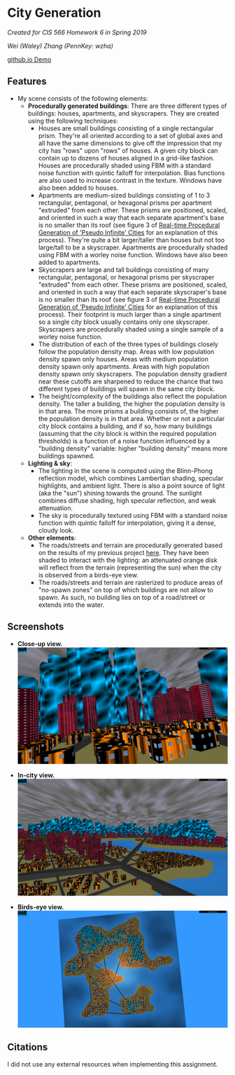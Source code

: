 # City Generation
_Created for CIS 566 Homework 6 in Spring 2019_

_Wei (Waley) Zhang (PennKey: wzha)_

[github.io Demo](https://greedyai.github.io/city-generation/)

## Features
- My scene consists of the following elements:
  - __Procedurally generated buildings__: There are three different types of buildings: houses, apartments, and skyscrapers. They are created using the following techniques:
    - Houses are small buildings consisting of a single rectangular prism. They're all oriented according to a set of global axes and all have the same dimensions to give off the impression that my city has "rows" upon "rows" of houses. A given city block can contain up to dozens of houses aligned in a grid-like fashion. Houses are procedurally shaded using FBM with a standard noise function with quintic falloff for interpolation. Bias functions are also used to increase contrast in the texture. Windows have also been added to houses.
    - Apartments are medium-sized buildings consisting of 1 to 3 rectangular, pentagonal, or hexagonal prisms per apartment "extruded" from each other. These prisms are positioned, scaled, and oriented in such a way that each separate apartment's base is no smaller than its roof (see figure 3 of [Real-time Procedural Generation of 'Pseudo Infinite' Cities](procedural_infinite_cities.pdf) for an explanation of this process). They're quite a bit larger/taller than houses but not too large/tall to be a skyscraper. Apartments are procedurally shaded using FBM with a worley noise function. Windows have also been added to apartments.
    - Skyscrapers are large and tall buildings consisting of many rectangular, pentagonal, or hexagonal prisms per skyscraper "extruded" from each other. These prisms are positioned, scaled, and oriented in such a way that each separate skyscraper's base is no smaller than its roof (see figure 3 of [Real-time Procedural Generation of 'Pseudo Infinite' Cities](procedural_infinite_cities.pdf) for an explanation of this process). Their footprint is much larger than a single apartment so a single city block usually contains only one skyscraper. Skyscrapers are procedurally shaded using a single sample of a worley noise function.
    - The distribution of each of the three types of buildings closely follow the population density map. Areas with low population density spawn only houses. Areas with medium population density spawn only apartments. Areas with high population density spawn only skyscrapers. The population density gradient near these cutoffs are sharpened to reduce the chance that two different types of buildings will spawn in the same city block.
    - The height/complexity of the buildings also reflect the population density. The taller a building, the higher the population density is in that area. The more prisms a building consists of, the higher the population density is in that area. Whether or not a particular city block contains a building, and if so, how many buildings (assuming that the city block is within the required population thresholds) is a function of a noise function influenced by a "building density" variable: higher "building density" means more buildings spawned.
  - __Lighting & sky__:
    - The lighting in the scene is computed using the Blinn-Phong reflection model, which combines Lambertian shading, specular highlights, and ambient light. There is also a point source of light (aka the "sun") shining towards the ground. The sunlight combines diffuse shading, high specular reflection, and weak attenuation.
    - The sky is procedurally textured using FBM with a standard noise function with quintic falloff for interpolation, giving it a dense, cloudy look.
  - __Other elements__:
    - The roads/streets and terrain are procedurally generated based on the results of my previous project [here](https://github.com/greedyAI/road-generation). They have been shaded to interact with the lighting: an attenuated orange disk will reflect from the terrain (representing the sun) when the city is observed from a birds-eye view.
    - The roads/streets and terrain are rasterized to produce areas of "no-spawn zones" on top of which buildings are not allow to spawn. As such, no building lies on top of a road/street or extends into the water.

## Screenshots
- __Close-up view.__
![](img/close-up.PNG)

- __In-city view.__
![](img/side-view.PNG)

- __Birds-eye view.__
![](img/top-view.PNG)

## Citations
I did not use any external resources when implementing this assignment.
